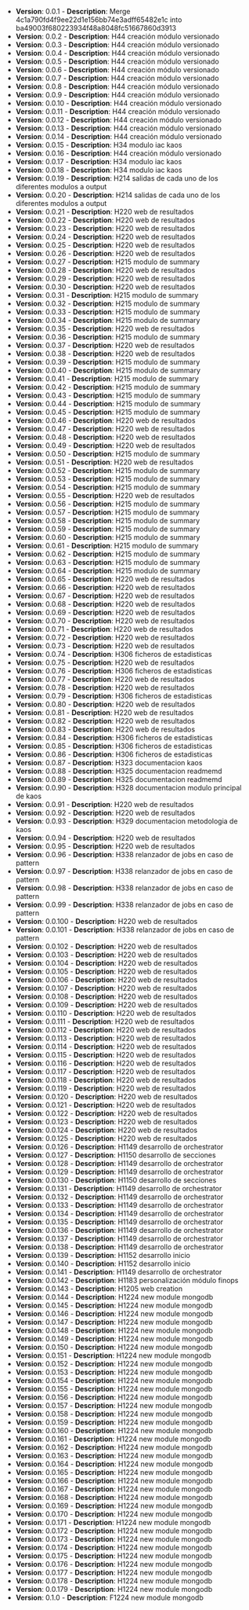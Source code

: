 
- **Version**: 0.0.1 - **Description**: Merge 4c1a790fd4f9ee22d1e156bb74e3adff65482e1c into ba49003f680223934f48a8048fc51667860d3913
- **Version**: 0.0.2 - **Description**: H44 creación módulo versionado
- **Version**: 0.0.3 - **Description**: H44 creación módulo versionado
- **Version**: 0.0.4 - **Description**: H44 creación módulo versionado
- **Version**: 0.0.5 - **Description**: H44 creación módulo versionado
- **Version**: 0.0.6 - **Description**: H44 creación módulo versionado
- **Version**: 0.0.7 - **Description**: H44 creación módulo versionado
- **Version**: 0.0.8 - **Description**: H44 creación módulo versionado
- **Version**: 0.0.9 - **Description**: H44 creación módulo versionado
- **Version**: 0.0.10 - **Description**: H44 creación módulo versionado
- **Version**: 0.0.11 - **Description**: H44 creación módulo versionado
- **Version**: 0.0.12 - **Description**: H44 creación módulo versionado
- **Version**: 0.0.13 - **Description**: H44 creación módulo versionado
- **Version**: 0.0.14 - **Description**: H44 creación módulo versionado
- **Version**: 0.0.15 - **Description**: H34 modulo iac kaos
- **Version**: 0.0.16 - **Description**: H44 creación módulo versionado
- **Version**: 0.0.17 - **Description**: H34 modulo iac kaos
- **Version**: 0.0.18 - **Description**: H34 modulo iac kaos
- **Version**: 0.0.19 - **Description**: H214 salidas de cada uno de los diferentes modulos a output
- **Version**: 0.0.20 - **Description**: H214 salidas de cada uno de los diferentes modulos a output
- **Version**: 0.0.21 - **Description**: H220 web de resultados
- **Version**: 0.0.22 - **Description**: H220 web de resultados
- **Version**: 0.0.23 - **Description**: H220 web de resultados
- **Version**: 0.0.24 - **Description**: H220 web de resultados
- **Version**: 0.0.25 - **Description**: H220 web de resultados
- **Version**: 0.0.26 - **Description**: H220 web de resultados
- **Version**: 0.0.27 - **Description**: H215 modulo de summary
- **Version**: 0.0.28 - **Description**: H220 web de resultados
- **Version**: 0.0.29 - **Description**: H220 web de resultados
- **Version**: 0.0.30 - **Description**: H220 web de resultados
- **Version**: 0.0.31 - **Description**: H215 modulo de summary
- **Version**: 0.0.32 - **Description**: H215 modulo de summary
- **Version**: 0.0.33 - **Description**: H215 modulo de summary
- **Version**: 0.0.34 - **Description**: H215 modulo de summary
- **Version**: 0.0.35 - **Description**: H220 web de resultados
- **Version**: 0.0.36 - **Description**: H215 modulo de summary
- **Version**: 0.0.37 - **Description**: H220 web de resultados
- **Version**: 0.0.38 - **Description**: H220 web de resultados
- **Version**: 0.0.39 - **Description**: H215 modulo de summary
- **Version**: 0.0.40 - **Description**: H215 modulo de summary
- **Version**: 0.0.41 - **Description**: H215 modulo de summary
- **Version**: 0.0.42 - **Description**: H215 modulo de summary
- **Version**: 0.0.43 - **Description**: H215 modulo de summary
- **Version**: 0.0.44 - **Description**: H215 modulo de summary
- **Version**: 0.0.45 - **Description**: H215 modulo de summary
- **Version**: 0.0.46 - **Description**: H220 web de resultados
- **Version**: 0.0.47 - **Description**: H220 web de resultados
- **Version**: 0.0.48 - **Description**: H220 web de resultados
- **Version**: 0.0.49 - **Description**: H220 web de resultados
- **Version**: 0.0.50 - **Description**: H215 modulo de summary
- **Version**: 0.0.51 - **Description**: H220 web de resultados
- **Version**: 0.0.52 - **Description**: H215 modulo de summary
- **Version**: 0.0.53 - **Description**: H215 modulo de summary
- **Version**: 0.0.54 - **Description**: H215 modulo de summary
- **Version**: 0.0.55 - **Description**: H220 web de resultados
- **Version**: 0.0.56 - **Description**: H215 modulo de summary
- **Version**: 0.0.57 - **Description**: H215 modulo de summary
- **Version**: 0.0.58 - **Description**: H215 modulo de summary
- **Version**: 0.0.59 - **Description**: H215 modulo de summary
- **Version**: 0.0.60 - **Description**: H215 modulo de summary
- **Version**: 0.0.61 - **Description**: H215 modulo de summary
- **Version**: 0.0.62 - **Description**: H215 modulo de summary
- **Version**: 0.0.63 - **Description**: H215 modulo de summary
- **Version**: 0.0.64 - **Description**: H215 modulo de summary
- **Version**: 0.0.65 - **Description**: H220 web de resultados
- **Version**: 0.0.66 - **Description**: H220 web de resultados
- **Version**: 0.0.67 - **Description**: H220 web de resultados
- **Version**: 0.0.68 - **Description**: H220 web de resultados
- **Version**: 0.0.69 - **Description**: H220 web de resultados
- **Version**: 0.0.70 - **Description**: H220 web de resultados
- **Version**: 0.0.71 - **Description**: H220 web de resultados
- **Version**: 0.0.72 - **Description**: H220 web de resultados
- **Version**: 0.0.73 - **Description**: H220 web de resultados
- **Version**: 0.0.74 - **Description**: H306 ficheros de estadisticas
- **Version**: 0.0.75 - **Description**: H220 web de resultados
- **Version**: 0.0.76 - **Description**: H306 ficheros de estadisticas
- **Version**: 0.0.77 - **Description**: H220 web de resultados
- **Version**: 0.0.78 - **Description**: H220 web de resultados
- **Version**: 0.0.79 - **Description**: H306 ficheros de estadisticas
- **Version**: 0.0.80 - **Description**: H220 web de resultados
- **Version**: 0.0.81 - **Description**: H220 web de resultados
- **Version**: 0.0.82 - **Description**: H220 web de resultados
- **Version**: 0.0.83 - **Description**: H220 web de resultados
- **Version**: 0.0.84 - **Description**: H306 ficheros de estadisticas
- **Version**: 0.0.85 - **Description**: H306 ficheros de estadisticas
- **Version**: 0.0.86 - **Description**: H306 ficheros de estadisticas
- **Version**: 0.0.87 - **Description**: H323 documentacion kaos
- **Version**: 0.0.88 - **Description**: H325 documentacion readmemd
- **Version**: 0.0.89 - **Description**: H325 documentacion readmemd
- **Version**: 0.0.90 - **Description**: H328 documentacion modulo principal de kaos
- **Version**: 0.0.91 - **Description**: H220 web de resultados
- **Version**: 0.0.92 - **Description**: H220 web de resultados
- **Version**: 0.0.93 - **Description**: H329 documentacion metodologia de kaos
- **Version**: 0.0.94 - **Description**: H220 web de resultados
- **Version**: 0.0.95 - **Description**: H220 web de resultados
- **Version**: 0.0.96 - **Description**: H338 relanzador de jobs en caso de pattern
- **Version**: 0.0.97 - **Description**: H338 relanzador de jobs en caso de pattern
- **Version**: 0.0.98 - **Description**: H338 relanzador de jobs en caso de pattern
- **Version**: 0.0.99 - **Description**: H338 relanzador de jobs en caso de pattern
- **Version**: 0.0.100 - **Description**: H220 web de resultados
- **Version**: 0.0.101 - **Description**: H338 relanzador de jobs en caso de pattern
- **Version**: 0.0.102 - **Description**: H220 web de resultados
- **Version**: 0.0.103 - **Description**: H220 web de resultados
- **Version**: 0.0.104 - **Description**: H220 web de resultados
- **Version**: 0.0.105 - **Description**: H220 web de resultados
- **Version**: 0.0.106 - **Description**: H220 web de resultados
- **Version**: 0.0.107 - **Description**: H220 web de resultados
- **Version**: 0.0.108 - **Description**: H220 web de resultados
- **Version**: 0.0.109 - **Description**: H220 web de resultados
- **Version**: 0.0.110 - **Description**: H220 web de resultados
- **Version**: 0.0.111 - **Description**: H220 web de resultados
- **Version**: 0.0.112 - **Description**: H220 web de resultados
- **Version**: 0.0.113 - **Description**: H220 web de resultados
- **Version**: 0.0.114 - **Description**: H220 web de resultados
- **Version**: 0.0.115 - **Description**: H220 web de resultados
- **Version**: 0.0.116 - **Description**: H220 web de resultados
- **Version**: 0.0.117 - **Description**: H220 web de resultados
- **Version**: 0.0.118 - **Description**: H220 web de resultados
- **Version**: 0.0.119 - **Description**: H220 web de resultados
- **Version**: 0.0.120 - **Description**: H220 web de resultados
- **Version**: 0.0.121 - **Description**: H220 web de resultados
- **Version**: 0.0.122 - **Description**: H220 web de resultados
- **Version**: 0.0.123 - **Description**: H220 web de resultados
- **Version**: 0.0.124 - **Description**: H220 web de resultados
- **Version**: 0.0.125 - **Description**: H220 web de resultados
- **Version**: 0.0.126 - **Description**: H1149 desarrollo de orchestrator
- **Version**: 0.0.127 - **Description**: H1150 desarrollo de secciones
- **Version**: 0.0.128 - **Description**: H1149 desarrollo de orchestrator
- **Version**: 0.0.129 - **Description**: H1149 desarrollo de orchestrator
- **Version**: 0.0.130 - **Description**: H1150 desarrollo de secciones
- **Version**: 0.0.131 - **Description**: H1149 desarrollo de orchestrator
- **Version**: 0.0.132 - **Description**: H1149 desarrollo de orchestrator
- **Version**: 0.0.133 - **Description**: H1149 desarrollo de orchestrator
- **Version**: 0.0.134 - **Description**: H1149 desarrollo de orchestrator
- **Version**: 0.0.135 - **Description**: H1149 desarrollo de orchestrator
- **Version**: 0.0.136 - **Description**: H1149 desarrollo de orchestrator
- **Version**: 0.0.137 - **Description**: H1149 desarrollo de orchestrator
- **Version**: 0.0.138 - **Description**: H1149 desarrollo de orchestrator
- **Version**: 0.0.139 - **Description**: H1152 desarrollo inicio
- **Version**: 0.0.140 - **Description**: H1152 desarrollo inicio
- **Version**: 0.0.141 - **Description**: H1149 desarrollo de orchestrator
- **Version**: 0.0.142 - **Description**: H1183 personalización módulo finops
- **Version**: 0.0.143 - **Description**: H1205 web creation
- **Version**: 0.0.144 - **Description**: H1224 new module mongodb
- **Version**: 0.0.145 - **Description**: H1224 new module mongodb
- **Version**: 0.0.146 - **Description**: H1224 new module mongodb
- **Version**: 0.0.147 - **Description**: H1224 new module mongodb
- **Version**: 0.0.148 - **Description**: H1224 new module mongodb
- **Version**: 0.0.149 - **Description**: H1224 new module mongodb
- **Version**: 0.0.150 - **Description**: H1224 new module mongodb
- **Version**: 0.0.151 - **Description**: H1224 new module mongodb
- **Version**: 0.0.152 - **Description**: H1224 new module mongodb
- **Version**: 0.0.153 - **Description**: H1224 new module mongodb
- **Version**: 0.0.154 - **Description**: H1224 new module mongodb
- **Version**: 0.0.155 - **Description**: H1224 new module mongodb
- **Version**: 0.0.156 - **Description**: H1224 new module mongodb
- **Version**: 0.0.157 - **Description**: H1224 new module mongodb
- **Version**: 0.0.158 - **Description**: H1224 new module mongodb
- **Version**: 0.0.159 - **Description**: H1224 new module mongodb
- **Version**: 0.0.160 - **Description**: H1224 new module mongodb
- **Version**: 0.0.161 - **Description**: H1224 new module mongodb
- **Version**: 0.0.162 - **Description**: H1224 new module mongodb
- **Version**: 0.0.163 - **Description**: H1224 new module mongodb
- **Version**: 0.0.164 - **Description**: H1224 new module mongodb
- **Version**: 0.0.165 - **Description**: H1224 new module mongodb
- **Version**: 0.0.166 - **Description**: H1224 new module mongodb
- **Version**: 0.0.167 - **Description**: H1224 new module mongodb
- **Version**: 0.0.168 - **Description**: H1224 new module mongodb
- **Version**: 0.0.169 - **Description**: H1224 new module mongodb
- **Version**: 0.0.170 - **Description**: H1224 new module mongodb
- **Version**: 0.0.171 - **Description**: H1224 new module mongodb
- **Version**: 0.0.172 - **Description**: H1224 new module mongodb
- **Version**: 0.0.173 - **Description**: H1224 new module mongodb
- **Version**: 0.0.174 - **Description**: H1224 new module mongodb
- **Version**: 0.0.175 - **Description**: H1224 new module mongodb
- **Version**: 0.0.176 - **Description**: H1224 new module mongodb
- **Version**: 0.0.177 - **Description**: H1224 new module mongodb
- **Version**: 0.0.178 - **Description**: H1224 new module mongodb
- **Version**: 0.0.179 - **Description**: H1224 new module mongodb
- **Version**: 0.1.0 - **Description**: F1224 new module mongodb
